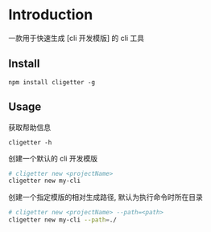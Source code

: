 # Introduction
一款用于快速生成 [cli 开发模版] 的 cli 工具

## Install
```
npm install cligetter -g
```

## Usage
获取帮助信息
```
cligetter -h
```
创建一个默认的 cli 开发模版
```sh
# cligetter new <projectName>
cligetter new my-cli
```
创建一个指定模版的相对生成路径, 默认为执行命令时所在目录
```sh
# cligetter new <projectName> --path=<path>
cligetter new my-cli --path=./
```